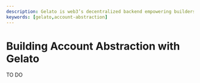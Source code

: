 ```yaml
---
description: Gelato is web3’s decentralized backend empowering builders to create augmented smart contracts that are automated, gasless & off-chain aware on all major EVM-compatible blockchains.
keywords: [gelato,account-abstraction]
---
```


# Building Account Abstraction with Gelato
 TO DO